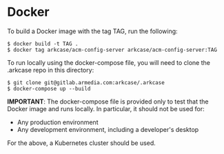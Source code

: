Docker
======

To build a Docker image with the tag TAG, run the following:

    $ docker build -t TAG .
    $ docker tag arkcase/acm-config-server arkcase/acm-config-server:TAG

To run locally using the docker-compose file, you will need to clone
the .arkcase repo in this directory:

    $ git clone git@gitlab.armedia.com:arkcase/.arkcase
    $ docker-compose up --build

**IMPORTANT**: The docker-compose file is provided only to test that
the Docker image and runs locally. In particular, it should not be
used for:
  - Any production environment
  - Any development environment, including a developer's desktop

For the above, a Kubernetes cluster should be used.
